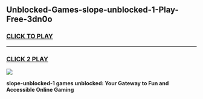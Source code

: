 
## Unblocked-Games-slope-unblocked-1-Play-Free-3dn0o
<h3>
<a href="https://premium76.site?title=slope-unblocked-1&ref=18A1">CLICK TO PLAY</a></h3>
<hr>

<h3>
<a href="https://premium76.site?title=slope-unblocked-1&ref=18A1">CLICK 2 PLAY</a>
  
</h3>

<a href="https://premium76.site?title=slope-unblocked-1&ref=18A1"><img src="https://clearcache.store/games.png"></a>


**slope-unblocked-1 games unblocked: Your Gateway to Fun and Accessible Online Gaming**
